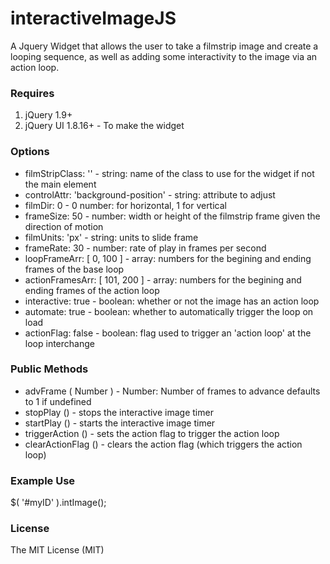 # interactiveImageJS

A Jquery Widget that allows the user to take a filmstrip image and create a looping sequence, as well as adding some interactivity to the image via an action loop.

### Requires
1. jQuery 1.9+
2. jQuery UI 1.8.16+ - To make the widget

### Options
* filmStripClass: '' - string: name of the class to use for the widget if not the main element
* controlAttr: 'background-position' - string: attribute to adjust 
* filmDir: 0 - 0 number: for horizontal, 1 for vertical
* frameSize: 50 - number: width or height of the filmstrip frame given the direction of motion
* filmUnits: 'px' - string: units to slide frame
* frameRate: 30 - number: rate of play in frames per second
* loopFrameArr: [ 0, 100 ] - array: numbers for the begining and ending frames of the base loop 
* actionFramesArr: [ 101, 200 ] - array: numbers for the begining and ending frames of the action loop 
* interactive: true - boolean: whether or not the image has an action loop
* automate: true - boolean: whether to automatically trigger the loop on load
* actionFlag: false - boolean: flag used to trigger an 'action loop' at the loop interchange

### Public Methods
* advFrame ( Number ) - Number: Number of frames to advance defaults to 1 if undefined
* stopPlay () - stops the interactive image timer
* startPlay () - starts the interactive image timer
* triggerAction () - sets the action flag to trigger the action loop
* clearActionFlag () - clears the action flag (which triggers the action loop)

### Example Use
$( '#myID' ).intImage();

### License
The MIT License (MIT)